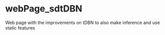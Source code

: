 # webPage_sdtDBN
Web page with the improvements on tDBN to also make inference and use static features
